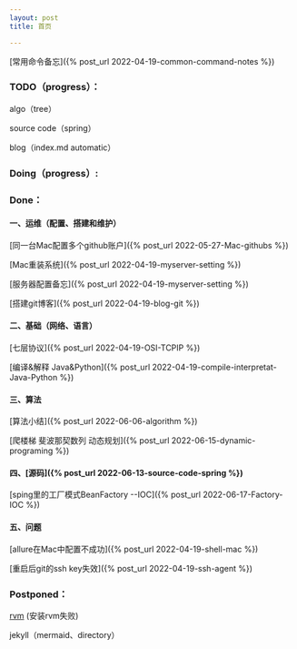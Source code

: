 ```yaml
---
layout: post
title: 首页

---
```


[常用命令备忘]({% post_url 2022-04-19-common-command-notes %})

### TODO（progress）： ###

algo（tree）

source code（spring）

blog（index.md automatic）

### Doing（progress）: ###






### Done： ###

#### 一、运维（配置、搭建和维护）

[同一台Mac配置多个github账户]({% post_url 2022-05-27-Mac-githubs %})

[Mac重装系统]({% post_url 2022-04-19-myserver-setting %})

[服务器配置备忘]({% post_url 2022-04-19-myserver-setting %})

[搭建git博客]({% post_url 2022-04-19-blog-git %})

#### 二、基础（网络、语言）

[七层协议]({% post_url 2022-04-19-OSI-TCPIP %})

[编译&解释 Java&Python]({% post_url 2022-04-19-compile-interpretat-Java-Python %})

#### 三、算法

[算法小结]({% post_url 2022-06-06-algorithm %})

[爬楼梯 斐波那契数列 动态规划]({% post_url 2022-06-15-dynamic-programing %})

#### 四、[源码]({% post_url 2022-06-13-source-code-spring %})

[sping里的工厂模式BeanFactory --IOC]({% post_url 2022-06-17-Factory-IOC %})

#### 五、问题

[allure在Mac中配置不成功]({% post_url 2022-04-19-shell-mac %})

[重启后git的ssh key失效]({% post_url 2022-04-19-ssh-agent %})



### Postponed： ###

[rvm]( https://www.jianshu.com/p/94bb3fc95aea) (安装rvm失败)

jekyll（mermaid、directory）
